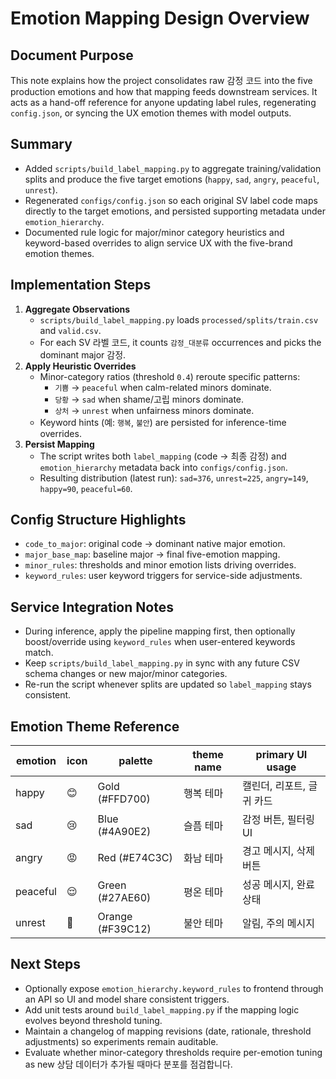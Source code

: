 # Emotion Mapping Design Overview

## Document Purpose
This note explains how the project consolidates raw 감정 코드 into the five production emotions and how that mapping feeds downstream services. It acts as a hand-off reference for anyone updating label rules, regenerating `config.json`, or syncing the UX emotion themes with model outputs.

## Summary
- Added `scripts/build_label_mapping.py` to aggregate training/validation splits and produce the five target emotions (`happy`, `sad`, `angry`, `peaceful`, `unrest`).
- Regenerated `configs/config.json` so each original SV label code maps directly to the target emotions, and persisted supporting metadata under `emotion_hierarchy`.
- Documented rule logic for major/minor category heuristics and keyword-based overrides to align service UX with the five-brand emotion themes.

## Implementation Steps
1. **Aggregate Observations**
   - `scripts/build_label_mapping.py` loads `processed/splits/train.csv` and `valid.csv`.
   - For each SV 라벨 코드, it counts `감정_대분류` occurrences and picks the dominant major 감정.
2. **Apply Heuristic Overrides**
   - Minor-category ratios (threshold `0.4`) reroute specific patterns:
     - `기쁨` → `peaceful` when calm-related minors dominate.
     - `당황` → `sad` when shame/고립 minors dominate.
     - `상처` → `unrest` when unfairness minors dominate.
   - Keyword hints (예: `행복`, `불안`) are persisted for inference-time overrides.
3. **Persist Mapping**
   - The script writes both `label_mapping` (code → 최종 감정) and `emotion_hierarchy` metadata back into `configs/config.json`.
   - Resulting distribution (latest run): `sad=376`, `unrest=225`, `angry=149`, `happy=90`, `peaceful=60`.

## Config Structure Highlights
- `code_to_major`: original code → dominant native major emotion.
- `major_base_map`: baseline major → final five-emotion mapping.
- `minor_rules`: thresholds and minor emotion lists driving overrides.
- `keyword_rules`: user keyword triggers for service-side adjustments.

## Service Integration Notes
- During inference, apply the pipeline mapping first, then optionally boost/override using `keyword_rules` when user-entered keywords match.
- Keep `scripts/build_label_mapping.py` in sync with any future CSV schema changes or new major/minor categories.
- Re-run the script whenever splits are updated so `label_mapping` stays consistent.

## Emotion Theme Reference
| emotion | icon | palette | theme name | primary UI usage |
|---------|------|---------|------------|------------------|
| happy | 😊 | Gold (#FFD700) | 행복 테마 | 캘린더, 리포트, 글귀 카드 |
| sad | 😢 | Blue (#4A90E2) | 슬픔 테마 | 감정 버튼, 필터링 UI |
| angry | 😡 | Red (#E74C3C) | 화남 테마 | 경고 메시지, 삭제 버튼 |
| peaceful | 😌 | Green (#27AE60) | 평온 테마 | 성공 메시지, 완료 상태 |
| unrest | 🫨 | Orange (#F39C12) | 불안 테마 | 알림, 주의 메시지 |

## Next Steps
- Optionally expose `emotion_hierarchy.keyword_rules` to frontend through an API so UI and model share consistent triggers.
- Add unit tests around `build_label_mapping.py` if the mapping logic evolves beyond threshold tuning.
- Maintain a changelog of mapping revisions (date, rationale, threshold adjustments) so experiments remain auditable.
- Evaluate whether minor-category thresholds require per-emotion tuning as new 상담 데이터가 추가될 때마다 분포를 점검합니다.
